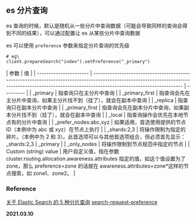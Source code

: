 ## es 分片查询

es 查询的时候，默认是随机从一些分片中查询数据（可能会导致同样的查询会得到不同的结果），可以通过配置让 es 从某些分片中查询数据

es 可以使用 `preference` 参数来指定分片查询的优先级

```
# eg\
client.prepareSearch("index").setPreference("_primary")
```

| 参数                   | 值                                                                                                                                                                                                 |
| ---------------------- | -------------------------------------------------------------------------------------------------------------------------------------------------------------------------------------------------- | --------- |
| \_primary              | 指查询只在主分片中查询                                                                                                                                                                             |
| \_primary_first        | 指查询会先在主分片中查询，如果主分片找不到（挂了），就会在副本中查询                                                                                                                               |
| \_replica              | 指查询只在副本分片中查询                                                                                                                                                                           |
| \_primary_first        | 指查询会先在副本分片中查询，如果副本分片找不到（挂了），就会在副本中查询                                                                                                                           |
| \_local                | 指查询操作会优先在本地节点有的分片中查询                                                                                                                                                           |
| \_prefer_nodes:abc,xyz | 如果适用，首选使用提供的节点 ID（本例中为 abc 或 xyz）在节点上执行                                                                                                                                 |
| \_shards:2,3           | 将操作限制为指定的碎片。（本例中为 2 和 3）。此首选项可以与其他首选项组合，但必须首先显示：\_shards:2,3                                                                                            | \_primary |
| \_only_nodes           | 将操作限制到节点规范中指定的节点                                                                                                                                                                   |
| Custom (string) value  | 用户自定义值，指在参数 cluster.routing.allocation.awareness.attributes 指定的值，如这个值设置为了 zone，那么 preference=zone 的话就在 awareness.attributes=zone\*这样的节点搜索，如 zone1、zone2。 |

### Reference

[关于 Elastic Search 的 5 种分片查询](https://www.jianshu.com/p/ad8818eb4fea)
[search-request-preference](https://www.elastic.co/guide/en/elasticsearch/reference/5.3/search-request-preference.html#search-request-preference)

**2021.03.10**
